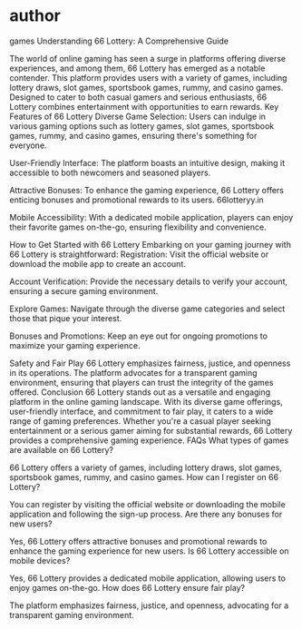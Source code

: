 # author
games
Understanding 66 Lottery: A Comprehensive Guide

The world of online gaming has seen a surge in platforms offering diverse experiences, and among them, 66 Lottery has emerged as a notable contender. This platform provides users with a variety of games, including lottery draws, slot games, sportsbook games, rummy, and casino games.
Designed to cater to both casual gamers and serious enthusiasts, 66 Lottery combines entertainment with opportunities to earn rewards.
Key Features of 66 Lottery
Diverse Game Selection: Users can indulge in various gaming options such as lottery games, slot games, sportsbook games, rummy, and casino games, ensuring there's something for everyone.


User-Friendly Interface: The platform boasts an intuitive design, making it accessible to both newcomers and seasoned players.


Attractive Bonuses: To enhance the gaming experience, 66 Lottery offers enticing bonuses and promotional rewards to its users.
 66lotteryy.in


Mobile Accessibility: With a dedicated mobile application, players can enjoy their favorite games on-the-go, ensuring flexibility and convenience.


How to Get Started with 66 Lottery
Embarking on your gaming journey with 66 Lottery is straightforward:
Registration: Visit the official website or download the mobile app to create an account.


Account Verification: Provide the necessary details to verify your account, ensuring a secure gaming environment.


Explore Games: Navigate through the diverse game categories and select those that pique your interest.


Bonuses and Promotions: Keep an eye out for ongoing promotions to maximize your gaming experience.


Safety and Fair Play
66 Lottery emphasizes fairness, justice, and openness in its operations. The platform advocates for a transparent gaming environment, ensuring that players can trust the integrity of the games offered.
Conclusion
66 Lottery stands out as a versatile and engaging platform in the online gaming landscape. With its diverse game offerings, user-friendly interface, and commitment to fair play, it caters to a wide range of gaming preferences. Whether you're a casual player seeking entertainment or a serious gamer aiming for substantial rewards, 66 Lottery provides a comprehensive gaming experience.
FAQs
What types of games are available on 66 Lottery?


66 Lottery offers a variety of games, including lottery draws, slot games, sportsbook games, rummy, and casino games.
How can I register on 66 Lottery?


You can register by visiting the official website or downloading the mobile application and following the sign-up process.
Are there any bonuses for new users?


Yes, 66 Lottery offers attractive bonuses and promotional rewards to enhance the gaming experience for new users.
Is 66 Lottery accessible on mobile devices?


Yes, 66 Lottery provides a dedicated mobile application, allowing users to enjoy games on-the-go.
How does 66 Lottery ensure fair play?


The platform emphasizes fairness, justice, and openness, advocating for a transparent gaming environment.


